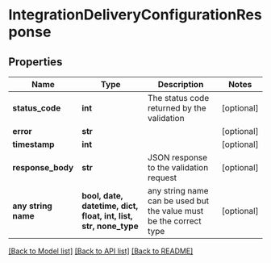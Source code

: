 # IntegrationDeliveryConfigurationResponse


## Properties
Name | Type | Description | Notes
------------ | ------------- | ------------- | -------------
**status_code** | **int** | The status code returned by the validation | [optional] 
**error** | **str** |  | [optional] 
**timestamp** | **int** |  | [optional] 
**response_body** | **str** | JSON response to the validation request | [optional] 
**any string name** | **bool, date, datetime, dict, float, int, list, str, none_type** | any string name can be used but the value must be the correct type | [optional]

[[Back to Model list]](../README.md#documentation-for-models) [[Back to API list]](../README.md#documentation-for-api-endpoints) [[Back to README]](../README.md)


